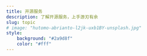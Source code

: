 ```yaml
---
title: 开源服务
description: 了解开源服务，上手游刃有余
slug: topic
# image: "hutomo-abrianto-l2jk-uxb1BY-unsplash.jpg"
style:
    background: "#2a9d8f"
    color: "#fff"
---
```

